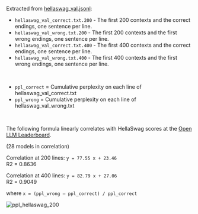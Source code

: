 Extracted from [hellaswag_val.jsonl](https://github.com/rowanz/hellaswag/blob/master/data/hellaswag_val.jsonl):

- `hellaswag_val_correct.txt.200` - The first 200 contexts and the correct endings, one sentence per line.
- `hellaswag_val_wrong.txt.200` - The first 200 contexts and the first wrong endings, one sentence per line.
- `hellaswag_val_correct.txt.400` - The first 400 contexts and the correct endings, one sentence per line.
- `hellaswag_val_wrong.txt.400` - The first 400 contexts and the first wrong endings, one sentence per line.
</br>

- `ppl_correct` = Cumulative perplexity on each line of hellaswag_val_correct.txt
- `ppl_wrong` = Cumulative perplexity on each line of hellaswag_val_wrong.txt
</br>

The following formula linearly correlates with HellaSwag scores at the [Open LLM Leaderboard](https://huggingface.co/spaces/HuggingFaceH4/open_llm_leaderboard).

(28 models in correlation)

Correlation at 200 lines: `y = 77.55 x + 23.46`
</br>R2 = 0.8636

Correlation at 400 lines: `y = 82.79 x + 27.06`
</br>R2 = 0.9049

where `x = (ppl_wrong – ppl_correct) / ppl_correct`

![ppl_hellaswag_200](https://github.com/klosax/ppl_hellaswag/assets/131523366/696d4d08-3c95-4b57-9add-5f1aa2043f8a)
